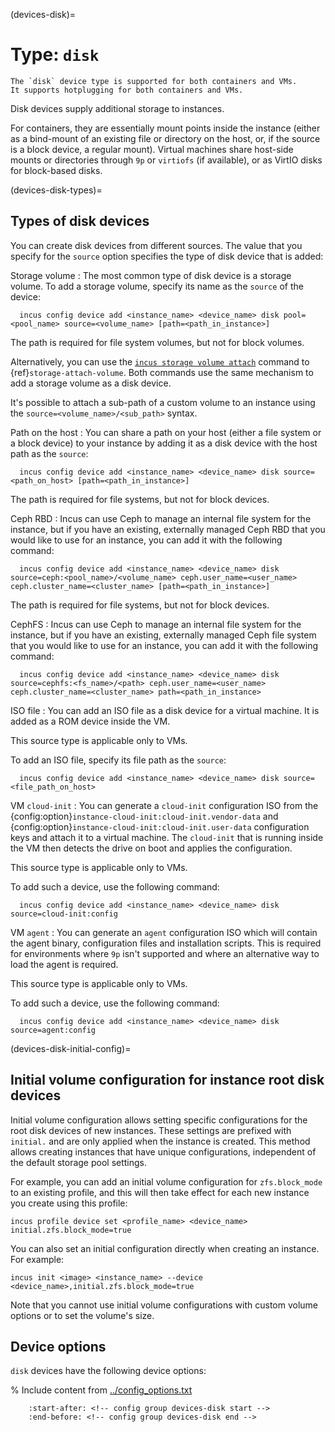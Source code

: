 (devices-disk)=
# Type: `disk`

```{note}
The `disk` device type is supported for both containers and VMs.
It supports hotplugging for both containers and VMs.
```

Disk devices supply additional storage to instances.

For containers, they are essentially mount points inside the instance (either as a bind-mount of an existing file or directory on the host, or, if the source is a block device, a regular mount).
Virtual machines share host-side mounts or directories through `9p` or `virtiofs` (if available), or as VirtIO disks for block-based disks.

(devices-disk-types)=
## Types of disk devices

You can create disk devices from different sources.
The value that you specify for the `source` option specifies the type of disk device that is added:

Storage volume
: The most common type of disk device is a storage volume.
  To add a storage volume, specify its name as the `source` of the device:

      incus config device add <instance_name> <device_name> disk pool=<pool_name> source=<volume_name> [path=<path_in_instance>]

  The path is required for file system volumes, but not for block volumes.

  Alternatively, you can use the [`incus storage volume attach`](incus_storage_volume_attach.md) command to {ref}`storage-attach-volume`.
  Both commands use the same mechanism to add a storage volume as a disk device.

  It's possible to attach a sub-path of a custom volume to an instance using the `source=<volume_name>/<sub_path>` syntax.

Path on the host
: You can share a path on your host (either a file system or a block device) to your instance by adding it as a disk device with the host path as the `source`:

      incus config device add <instance_name> <device_name> disk source=<path_on_host> [path=<path_in_instance>]

  The path is required for file systems, but not for block devices.

Ceph RBD
: Incus can use Ceph to manage an internal file system for the instance, but if you have an existing, externally managed Ceph RBD that you would like to use for an instance, you can add it with the following command:

      incus config device add <instance_name> <device_name> disk source=ceph:<pool_name>/<volume_name> ceph.user_name=<user_name> ceph.cluster_name=<cluster_name> [path=<path_in_instance>]

  The path is required for file systems, but not for block devices.

CephFS
: Incus can use Ceph to manage an internal file system for the instance, but if you have an existing, externally managed Ceph file system that you would like to use for an instance, you can add it with the following command:

      incus config device add <instance_name> <device_name> disk source=cephfs:<fs_name>/<path> ceph.user_name=<user_name> ceph.cluster_name=<cluster_name> path=<path_in_instance>

ISO file
: You can add an ISO file as a disk device for a virtual machine.
  It is added as a ROM device inside the VM.

  This source type is applicable only to VMs.

  To add an ISO file, specify its file path as the `source`:

      incus config device add <instance_name> <device_name> disk source=<file_path_on_host>

VM `cloud-init`
: You can generate a `cloud-init` configuration ISO from the {config:option}`instance-cloud-init:cloud-init.vendor-data` and {config:option}`instance-cloud-init:cloud-init.user-data` configuration keys and attach it to a virtual machine.
  The `cloud-init` that is running inside the VM then detects the drive on boot and applies the configuration.

  This source type is applicable only to VMs.

  To add such a device, use the following command:

      incus config device add <instance_name> <device_name> disk source=cloud-init:config

VM `agent`
: You can generate an `agent` configuration ISO which will contain the agent binary, configuration files and installation scripts.
  This is required for environments where `9p` isn't supported and where an alternative way to load the agent is required.

  This source type is applicable only to VMs.

  To add such a device, use the following command:

      incus config device add <instance_name> <device_name> disk source=agent:config

(devices-disk-initial-config)=
## Initial volume configuration for instance root disk devices

Initial volume configuration allows setting specific configurations for the root disk devices of new instances.
These settings are prefixed with `initial.` and are only applied when the instance is created.
This method allows creating instances that have unique configurations, independent of the default storage pool settings.

For example, you can add an initial volume configuration for `zfs.block_mode` to an existing profile, and this
will then take effect for each new instance you create using this profile:

    incus profile device set <profile_name> <device_name> initial.zfs.block_mode=true

You can also set an initial configuration directly when creating an instance. For example:

    incus init <image> <instance_name> --device <device_name>,initial.zfs.block_mode=true

Note that you cannot use initial volume configurations with custom volume options or to set the volume's size.

## Device options

`disk` devices have the following device options:

% Include content from [../config_options.txt](../config_options.txt)
```{include} ../config_options.txt
    :start-after: <!-- config group devices-disk start -->
    :end-before: <!-- config group devices-disk end -->
```

